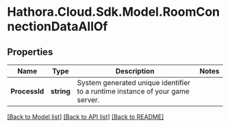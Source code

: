 # Hathora.Cloud.Sdk.Model.RoomConnectionDataAllOf

## Properties

Name | Type | Description | Notes
------------ | ------------- | ------------- | -------------
**ProcessId** | **string** | System generated unique identifier to a runtime instance of your game server. | 

[[Back to Model list]](../README.md#documentation-for-models) [[Back to API list]](../README.md#documentation-for-api-endpoints) [[Back to README]](../README.md)

